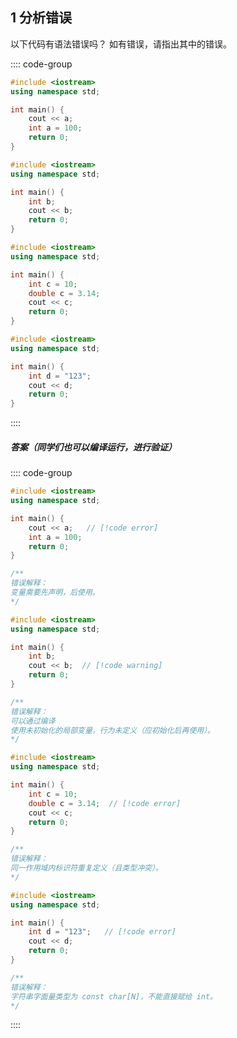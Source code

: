 ## 1 分析错误

以下代码有语法错误吗？ 如有错误，请指出其中的错误。

:::: code-group

```cpp [代码1]
#include <iostream>
using namespace std;

int main() {
    cout << a;
    int a = 100;
    return 0;
}
```

```cpp [代码2]
#include <iostream>
using namespace std;

int main() {
    int b;
    cout << b;
    return 0;
}
```

```cpp [代码3]
#include <iostream>
using namespace std;

int main() {
    int c = 10;
    double c = 3.14;
    cout << c;
    return 0;
}
```

```cpp [代码4]
#include <iostream>
using namespace std;

int main() {
    int d = "123";
    cout << d;
    return 0;
}
```

::::

##### 答案（同学们也可以编译运行，进行验证）

<PasswordProtected>

:::: code-group

```cpp [代码1]
#include <iostream>
using namespace std;

int main() {
    cout << a;   // [!code error]
    int a = 100;
    return 0;
}

/**
错误解释：
变量需要先声明，后使用。
*/
```

```cpp [代码2]
#include <iostream>
using namespace std;

int main() {
    int b;        
    cout << b;  // [!code warning]
    return 0;
}

/**
错误解释：
可以通过编译
使用未初始化的局部变量，行为未定义（应初始化后再使用）。
*/
```

```cpp [代码3]
#include <iostream>
using namespace std;

int main() {
    int c = 10;
    double c = 3.14;  // [!code error]
    cout << c;
    return 0;
}

/**
错误解释：
同一作用域内标识符重复定义（且类型冲突）。
*/
```

```cpp [代码4]
#include <iostream>
using namespace std;

int main() {
    int d = "123";   // [!code error]
    cout << d;
    return 0;
}

/**
错误解释：
字符串字面量类型为 const char[N]，不能直接赋给 int。
*/
```

::::

</PasswordProtected>